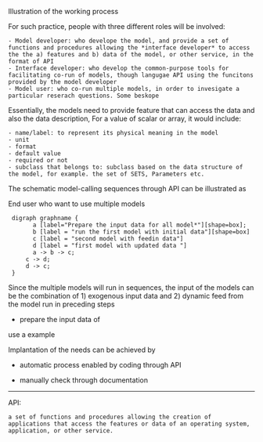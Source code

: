 Illustration of the working process

For such practice, people with three different roles will be involved:

    - Model developer: who develope the model, and provide a set of functions and procedures allowing the *interface developer* to access the the a) features and b) data of the model, or other service, in the format of API
    - Interface developer: who develop the common-purpose tools for facilitating co-run of models, though langugae API using the funcitons provided by the model developer
    - Model user: who co-run multiple models, in order to invesigate a particular reserach questions. Some beskope 
    

Essentially, the models need to provide feature that can access the data and also the data description, For a value of scalar or array, it would include:

    - name/label: to represent its physical meaning in the model
    - unit
    - format
    - default value
    - required or not
    - subclass that belongs to: subclass based on the data structure of the model, for example. the set of SETS, Parameters etc.

The schematic model-calling sequences through API can be illustrated as

End user who want to use multiple models

```puml
 digraph graphname {
       a [label="Prepare the input data for all model*"][shape=box];
       b [label = "run the first model with initial data"][shape=box]
       c [label = "second model with feedin data"]
       d [label = "first model with updated data "]
       a -> b -> c;
     c -> d;
     d -> c;
 }
```

Since the multiple models will run in sequences, the input of the models can be the combination of  1) exogenous input data and 2) dynamic feed from the model run in preceding steps

 - prepare the input data of  

use a example 

Implantation of the needs can be achieved by 

- automatic process enabled by coding through API

- manually check through documentation


---

API:

    a set of functions and procedures allowing the creation of applications that access the features or data of an operating system, application, or other service.


